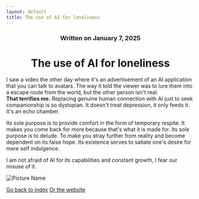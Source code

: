 ```yaml
---
layout: default
title: The use of AI for loneliness
---
```

### <center>Written on January 7, 2025</center>

# <center> The use of AI for loneliness </center>  

I saw a video the other day where it's an advertisement of an AI application that you can talk to avatars. The way it told the viewer was to lure them into a escape route from the world, but the other person isn't real.  
**That terrifies me.** Replacing genuine human connection with AI just to seek companionship is so dystopian. It doesn't treat depression, it only feeds it. It's an echo chamber.  

Its sole purpose is to provide comfort in the form of temporary respite. It makes you come back for more because that's what it is made for. Its sole purpose is to delude. To make you stray further from reality and become dependent on its false hope. Its existence serves to satiate one's desire for mere self indulgence.  

I am not afraid of AI for its capabilities and constant growth, I fear our misuse of it.  

![Picture Name](https://images.guns.lol/k7sjZ.png)

[Go back to index](./blog-index.md)
[Or the website](https://17hoodies.github.io/fonzi/index.html)
